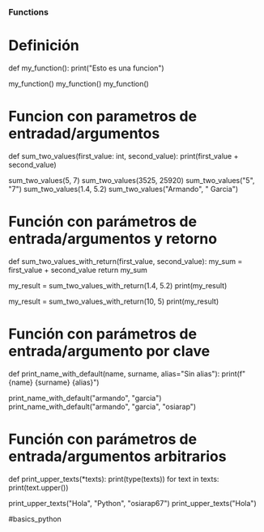 ### Functions ###

# Definición

def my_function():
    print("Esto es una funcion")

my_function()
my_function()
my_function()

# Funcion con parametros de entradad/argumentos

def sum_two_values(first_value: int, second_value):
    print(first_value + second_value)

sum_two_values(5, 7)
sum_two_values(3525, 25920)
sum_two_values("5", "7")
sum_two_values(1.4, 5.2)
sum_two_values("Armando", " Garcia")

# Función con parámetros de entrada/argumentos y retorno

def sum_two_values_with_return(first_value, second_value):
    my_sum = first_value + second_value
    return my_sum

my_result = sum_two_values_with_return(1.4, 5.2)
print(my_result)

my_result = sum_two_values_with_return(10, 5)
print(my_result)


# Función con parámetros de entrada/argumento por clave

def print_name_with_default(name, surname, alias="Sin alias"):
    print(f"{name} {surname} {alias}")

print_name_with_default("armando", "garcia")
print_name_with_default("armando", "garcia", "osiarap")


# Función con parámetros de entrada/argumentos arbitrarios

def print_upper_texts(*texts):
    print(type(texts))
    for text in texts:
        print(text.upper())

print_upper_texts("Hola", "Python", "osiarap67")
print_upper_texts("Hola")







#basics_python
